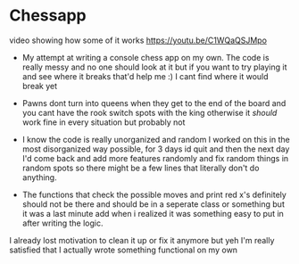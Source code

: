 # Chessapp

video showing how some of it works
https://youtu.be/C1WQaQSJMpo


- My attempt at writing a console chess app on my own. The code is really messy and no one should look at it but if you want to try playing it and see where it breaks that'd help me :) I cant find where it would break yet

- Pawns dont turn into queens when they get to the end of the board and you cant have the rook switch spots with the king otherwise it *should* work fine in every situation but probably not

- I know the code is really unorganized and random I worked on this in the most disorganized way possible, for 3 days id quit and then the next day I'd come back and add more features randomly and fix random things in random spots so there might be a few lines that literally don't do anything. 

- The functions that check the possible moves and print red x's definitely should not be there and should be in a seperate class or something but it was a last minute add when i realized it was something easy to put in after writing the logic.

I already lost motivation to clean it up or fix it anymore but yeh I'm really satisfied that I actually wrote something functional on my own
